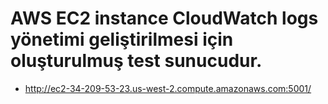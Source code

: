 # AWS EC2 instance CloudWatch logs yönetimi geliştirilmesi için oluşturulmuş test sunucudur.
- http://ec2-34-209-53-23.us-west-2.compute.amazonaws.com:5001/